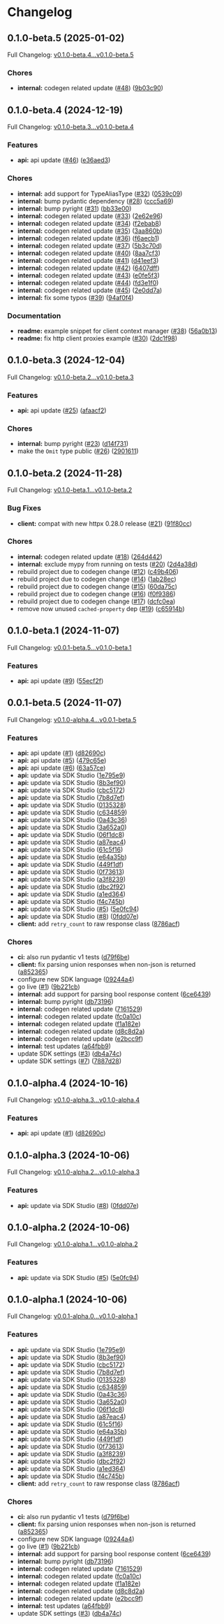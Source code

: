 # Changelog

## 0.1.0-beta.5 (2025-01-02)

Full Changelog: [v0.1.0-beta.4...v0.1.0-beta.5](https://github.com/steel-dev/steel-python/compare/v0.1.0-beta.4...v0.1.0-beta.5)

### Chores

* **internal:** codegen related update ([#48](https://github.com/steel-dev/steel-python/issues/48)) ([9b03c90](https://github.com/steel-dev/steel-python/commit/9b03c902d371b3109220a3097a0f01bc27084cce))

## 0.1.0-beta.4 (2024-12-19)

Full Changelog: [v0.1.0-beta.3...v0.1.0-beta.4](https://github.com/steel-dev/steel-python/compare/v0.1.0-beta.3...v0.1.0-beta.4)

### Features

* **api:** api update ([#46](https://github.com/steel-dev/steel-python/issues/46)) ([e36aed3](https://github.com/steel-dev/steel-python/commit/e36aed39e8538501b8c7c6c2d731823fd6c48558))


### Chores

* **internal:** add support for TypeAliasType ([#32](https://github.com/steel-dev/steel-python/issues/32)) ([0539c09](https://github.com/steel-dev/steel-python/commit/0539c0913eeda12377ec8ba018327a2c7c445cd2))
* **internal:** bump pydantic dependency ([#28](https://github.com/steel-dev/steel-python/issues/28)) ([ccc5a69](https://github.com/steel-dev/steel-python/commit/ccc5a694dfe0bf763f2e6b0a965c503fb86bea73))
* **internal:** bump pyright ([#31](https://github.com/steel-dev/steel-python/issues/31)) ([bb33e00](https://github.com/steel-dev/steel-python/commit/bb33e006c3144c118ce015e7aa19d406d8092da0))
* **internal:** codegen related update ([#33](https://github.com/steel-dev/steel-python/issues/33)) ([2e62e96](https://github.com/steel-dev/steel-python/commit/2e62e966b61141087ee977c448a9663977eb3e9d))
* **internal:** codegen related update ([#34](https://github.com/steel-dev/steel-python/issues/34)) ([f2ebab8](https://github.com/steel-dev/steel-python/commit/f2ebab8c24a9c7c79ba5faf66521c4ef2ff38bd1))
* **internal:** codegen related update ([#35](https://github.com/steel-dev/steel-python/issues/35)) ([3aa860b](https://github.com/steel-dev/steel-python/commit/3aa860b7b0ca13ec2c04fbad7cd413a901fb2f8b))
* **internal:** codegen related update ([#36](https://github.com/steel-dev/steel-python/issues/36)) ([f6aecb1](https://github.com/steel-dev/steel-python/commit/f6aecb11f7857316ca05a9244b4af5b298350d47))
* **internal:** codegen related update ([#37](https://github.com/steel-dev/steel-python/issues/37)) ([5b3c70d](https://github.com/steel-dev/steel-python/commit/5b3c70d501afee44ed2517ef6aceb8bc1f09e67f))
* **internal:** codegen related update ([#40](https://github.com/steel-dev/steel-python/issues/40)) ([8aa7cf3](https://github.com/steel-dev/steel-python/commit/8aa7cf3139172874c1979d808be6c74602d29c32))
* **internal:** codegen related update ([#41](https://github.com/steel-dev/steel-python/issues/41)) ([d41eef3](https://github.com/steel-dev/steel-python/commit/d41eef330fd65097723ea61bdeaaca3078f63f8f))
* **internal:** codegen related update ([#42](https://github.com/steel-dev/steel-python/issues/42)) ([6407dff](https://github.com/steel-dev/steel-python/commit/6407dffb70c2004231e34cbb37857883175af534))
* **internal:** codegen related update ([#43](https://github.com/steel-dev/steel-python/issues/43)) ([e0fe5f3](https://github.com/steel-dev/steel-python/commit/e0fe5f387d73c6ec7d3cacccd2df7a6304831802))
* **internal:** codegen related update ([#44](https://github.com/steel-dev/steel-python/issues/44)) ([fd3e1f0](https://github.com/steel-dev/steel-python/commit/fd3e1f0081e43f8a9ff886b2e0c3a62e9ef81e39))
* **internal:** codegen related update ([#45](https://github.com/steel-dev/steel-python/issues/45)) ([2e0dd7a](https://github.com/steel-dev/steel-python/commit/2e0dd7aaa142ac56b31a428d9b6105fe4965dd8e))
* **internal:** fix some typos ([#39](https://github.com/steel-dev/steel-python/issues/39)) ([94af0f4](https://github.com/steel-dev/steel-python/commit/94af0f4f10fb0e3c76a8b54098c9f6f0735b1ae1))


### Documentation

* **readme:** example snippet for client context manager ([#38](https://github.com/steel-dev/steel-python/issues/38)) ([56a0b13](https://github.com/steel-dev/steel-python/commit/56a0b1338df0f04de9eb39e0f3d94e6a69893eb9))
* **readme:** fix http client proxies example ([#30](https://github.com/steel-dev/steel-python/issues/30)) ([2dc1f98](https://github.com/steel-dev/steel-python/commit/2dc1f9867dc2403b227d264782dee8286501b1d1))

## 0.1.0-beta.3 (2024-12-04)

Full Changelog: [v0.1.0-beta.2...v0.1.0-beta.3](https://github.com/steel-dev/steel-python/compare/v0.1.0-beta.2...v0.1.0-beta.3)

### Features

* **api:** api update ([#25](https://github.com/steel-dev/steel-python/issues/25)) ([afaacf2](https://github.com/steel-dev/steel-python/commit/afaacf24ab9cea5ff19cef2f06e2c568d8635455))


### Chores

* **internal:** bump pyright ([#23](https://github.com/steel-dev/steel-python/issues/23)) ([d14f731](https://github.com/steel-dev/steel-python/commit/d14f731923c36e9b1323cff63d3f90a9e1ccba3a))
* make the `Omit` type public ([#26](https://github.com/steel-dev/steel-python/issues/26)) ([2901611](https://github.com/steel-dev/steel-python/commit/29016116dd220d227f907865023f6c5e4be499f6))

## 0.1.0-beta.2 (2024-11-28)

Full Changelog: [v0.1.0-beta.1...v0.1.0-beta.2](https://github.com/steel-dev/steel-python/compare/v0.1.0-beta.1...v0.1.0-beta.2)

### Bug Fixes

* **client:** compat with new httpx 0.28.0 release ([#21](https://github.com/steel-dev/steel-python/issues/21)) ([91f80cc](https://github.com/steel-dev/steel-python/commit/91f80cc77f003c87b89e521ba56d96dc795fa072))


### Chores

* **internal:** codegen related update ([#18](https://github.com/steel-dev/steel-python/issues/18)) ([264d442](https://github.com/steel-dev/steel-python/commit/264d4425bf0171dcc492cc33a8fdc99d5d380c74))
* **internal:** exclude mypy from running on tests ([#20](https://github.com/steel-dev/steel-python/issues/20)) ([2d4a38d](https://github.com/steel-dev/steel-python/commit/2d4a38d2616354f58237d78e667eb20a907a85b5))
* rebuild project due to codegen change ([#12](https://github.com/steel-dev/steel-python/issues/12)) ([c49b406](https://github.com/steel-dev/steel-python/commit/c49b406ba78c6fb4b17b015f5d294963608e6313))
* rebuild project due to codegen change ([#14](https://github.com/steel-dev/steel-python/issues/14)) ([1ab28ec](https://github.com/steel-dev/steel-python/commit/1ab28ec28acc64043324e900af87b6b5ee558f64))
* rebuild project due to codegen change ([#15](https://github.com/steel-dev/steel-python/issues/15)) ([60da75c](https://github.com/steel-dev/steel-python/commit/60da75c9b364810fe905a63de28b6259e3e767bd))
* rebuild project due to codegen change ([#16](https://github.com/steel-dev/steel-python/issues/16)) ([f0f9386](https://github.com/steel-dev/steel-python/commit/f0f9386b4f2e0611a976b89abdc039beae7c96e5))
* rebuild project due to codegen change ([#17](https://github.com/steel-dev/steel-python/issues/17)) ([dcfc0ea](https://github.com/steel-dev/steel-python/commit/dcfc0eaa856de36448880ff079bf24a73ce12637))
* remove now unused `cached-property` dep ([#19](https://github.com/steel-dev/steel-python/issues/19)) ([c65914b](https://github.com/steel-dev/steel-python/commit/c65914babf7987c2cc2ba6e809f70f70163b3f26))

## 0.1.0-beta.1 (2024-11-07)

Full Changelog: [v0.0.1-beta.5...v0.1.0-beta.1](https://github.com/steel-dev/steel-python/compare/v0.0.1-beta.5...v0.1.0-beta.1)

### Features

* **api:** api update ([#9](https://github.com/steel-dev/steel-python/issues/9)) ([55ecf2f](https://github.com/steel-dev/steel-python/commit/55ecf2f6dea0fa2985c83dd9c73dcf3a85a9312f))

## 0.0.1-beta.5 (2024-11-07)

Full Changelog: [v0.1.0-alpha.4...v0.0.1-beta.5](https://github.com/steel-dev/steel-python/compare/v0.1.0-alpha.4...v0.0.1-beta.5)

### Features

* **api:** api update ([#1](https://github.com/steel-dev/steel-python/issues/1)) ([d82690c](https://github.com/steel-dev/steel-python/commit/d82690c0b78183154ee71e90815f8b1a721063ea))
* **api:** api update ([#5](https://github.com/steel-dev/steel-python/issues/5)) ([479c65e](https://github.com/steel-dev/steel-python/commit/479c65e8d3cac5a4f85454f6aff3406e66da734b))
* **api:** api update ([#6](https://github.com/steel-dev/steel-python/issues/6)) ([63a57ce](https://github.com/steel-dev/steel-python/commit/63a57cee05206144623ac592ef97c5955093de8c))
* **api:** update via SDK Studio ([1e795e9](https://github.com/steel-dev/steel-python/commit/1e795e98b6aab5788a432c48722dac051b67d0fe))
* **api:** update via SDK Studio ([8b3ef90](https://github.com/steel-dev/steel-python/commit/8b3ef90ad0d0798dec9459fe833ef83303610c20))
* **api:** update via SDK Studio ([cbc5172](https://github.com/steel-dev/steel-python/commit/cbc51725f751eafac1571b97228a0dfe3b373591))
* **api:** update via SDK Studio ([7b8d7ef](https://github.com/steel-dev/steel-python/commit/7b8d7ef51e06614fa32b418ac7f43834ede2b02e))
* **api:** update via SDK Studio ([0135328](https://github.com/steel-dev/steel-python/commit/01353289da6794a0969671adbceac5b05e2aa5fd))
* **api:** update via SDK Studio ([c634859](https://github.com/steel-dev/steel-python/commit/c6348592bba828b1f826dac029d4de7166a0df50))
* **api:** update via SDK Studio ([0a43c36](https://github.com/steel-dev/steel-python/commit/0a43c360499418b59b30d58efbd5c966786eebfd))
* **api:** update via SDK Studio ([3a652a0](https://github.com/steel-dev/steel-python/commit/3a652a052af5012743e60bc4b9e471e3b7d8d869))
* **api:** update via SDK Studio ([06f1dc8](https://github.com/steel-dev/steel-python/commit/06f1dc8449e5d30a64c61697d17fb6fc66985322))
* **api:** update via SDK Studio ([a87eac4](https://github.com/steel-dev/steel-python/commit/a87eac41d59bde68e68205600cd4d312391d726f))
* **api:** update via SDK Studio ([61c5f16](https://github.com/steel-dev/steel-python/commit/61c5f168e412bf5449fd32dbb11ccb6c8ddb6f34))
* **api:** update via SDK Studio ([e64a35b](https://github.com/steel-dev/steel-python/commit/e64a35b2e9003ed375618bd9edad5f47fe6f271c))
* **api:** update via SDK Studio ([449f1df](https://github.com/steel-dev/steel-python/commit/449f1dfe6371c687182cb37d3769b36789fbba09))
* **api:** update via SDK Studio ([0f73613](https://github.com/steel-dev/steel-python/commit/0f7361350eef43be2997a8350eab56029ec5de1d))
* **api:** update via SDK Studio ([a3f8239](https://github.com/steel-dev/steel-python/commit/a3f8239216c6069cdad9032325e57b2eed033659))
* **api:** update via SDK Studio ([dbc2f92](https://github.com/steel-dev/steel-python/commit/dbc2f92ee66b004c7298816d5d09d320bf49017b))
* **api:** update via SDK Studio ([a1ed364](https://github.com/steel-dev/steel-python/commit/a1ed364ea8ae379fb1678adcbdf641f09cc2c147))
* **api:** update via SDK Studio ([f4c745b](https://github.com/steel-dev/steel-python/commit/f4c745b74dba6999e2eea4e6638e35c747b8445f))
* **api:** update via SDK Studio ([#5](https://github.com/steel-dev/steel-python/issues/5)) ([5e0fc94](https://github.com/steel-dev/steel-python/commit/5e0fc948e5ce326fd5bf4c1f8290715112dae22b))
* **api:** update via SDK Studio ([#8](https://github.com/steel-dev/steel-python/issues/8)) ([0fdd07e](https://github.com/steel-dev/steel-python/commit/0fdd07e29f37234d714b07ce83ea8148ca9cffcb))
* **client:** add `retry_count` to raw response class ([8786acf](https://github.com/steel-dev/steel-python/commit/8786acf5086db76769d7a10eeee2394bca82e15b))


### Chores

* **ci:** also run pydantic v1 tests ([d79f6be](https://github.com/steel-dev/steel-python/commit/d79f6be414bcfd88694fd0f7c69bc5e12ad8e666))
* **client:** fix parsing union responses when non-json is returned ([a852365](https://github.com/steel-dev/steel-python/commit/a85236511a936a32ca615eab90a3c132e2a65e7b))
* configure new SDK language ([09244a4](https://github.com/steel-dev/steel-python/commit/09244a41af0bd482602baec0d965c01565cb14fa))
* go live ([#1](https://github.com/steel-dev/steel-python/issues/1)) ([9b221cb](https://github.com/steel-dev/steel-python/commit/9b221cb86247911a7917518478e17f3ed605d5d2))
* **internal:** add support for parsing bool response content ([6ce6439](https://github.com/steel-dev/steel-python/commit/6ce643954e33f0b36589d20325f660ef6bd7920d))
* **internal:** bump pyright ([db73196](https://github.com/steel-dev/steel-python/commit/db73196aadb340c6685519ca78500586ffa709ca))
* **internal:** codegen related update ([7161529](https://github.com/steel-dev/steel-python/commit/71615290c3c33d5aebb6076a342348d0868ed7e8))
* **internal:** codegen related update ([fc0a10c](https://github.com/steel-dev/steel-python/commit/fc0a10cf8282f03d6ba8c0a74190169424e56b04))
* **internal:** codegen related update ([f1a182e](https://github.com/steel-dev/steel-python/commit/f1a182e112585a5b7f768a55ce510c85baca4a46))
* **internal:** codegen related update ([d8c8d2a](https://github.com/steel-dev/steel-python/commit/d8c8d2ad302d41f083452b83e7b1361fa595e7d0))
* **internal:** codegen related update ([e2bcc9f](https://github.com/steel-dev/steel-python/commit/e2bcc9fd41f0400ccd4433deb7674f4b0786e2b0))
* **internal:** test updates ([a64fbb9](https://github.com/steel-dev/steel-python/commit/a64fbb984f790e95f8d7da963fbf70889f23887a))
* update SDK settings ([#3](https://github.com/steel-dev/steel-python/issues/3)) ([db4a74c](https://github.com/steel-dev/steel-python/commit/db4a74cbf541d0277c7e62c32320ea90558e56de))
* update SDK settings ([#7](https://github.com/steel-dev/steel-python/issues/7)) ([7887d28](https://github.com/steel-dev/steel-python/commit/7887d287a780d4930c71e223f653860cae64974e))

## 0.1.0-alpha.4 (2024-10-16)

Full Changelog: [v0.1.0-alpha.3...v0.1.0-alpha.4](https://github.com/steel-dev/steel-python/compare/v0.1.0-alpha.3...v0.1.0-alpha.4)

### Features

* **api:** api update ([#1](https://github.com/steel-dev/steel-python/issues/1)) ([d82690c](https://github.com/steel-dev/steel-python/commit/d82690c0b78183154ee71e90815f8b1a721063ea))

## 0.1.0-alpha.3 (2024-10-06)

Full Changelog: [v0.1.0-alpha.2...v0.1.0-alpha.3](https://github.com/0xnenlabs/steel-python/compare/v0.1.0-alpha.2...v0.1.0-alpha.3)

### Features

* **api:** update via SDK Studio ([#8](https://github.com/0xnenlabs/steel-python/issues/8)) ([0fdd07e](https://github.com/0xnenlabs/steel-python/commit/0fdd07e29f37234d714b07ce83ea8148ca9cffcb))

## 0.1.0-alpha.2 (2024-10-06)

Full Changelog: [v0.1.0-alpha.1...v0.1.0-alpha.2](https://github.com/0xnenlabs/steel-python/compare/v0.1.0-alpha.1...v0.1.0-alpha.2)

### Features

* **api:** update via SDK Studio ([#5](https://github.com/0xnenlabs/steel-python/issues/5)) ([5e0fc94](https://github.com/0xnenlabs/steel-python/commit/5e0fc948e5ce326fd5bf4c1f8290715112dae22b))

## 0.1.0-alpha.1 (2024-10-06)

Full Changelog: [v0.0.1-alpha.0...v0.1.0-alpha.1](https://github.com/0xnenlabs/steel-python/compare/v0.0.1-alpha.0...v0.1.0-alpha.1)

### Features

* **api:** update via SDK Studio ([1e795e9](https://github.com/0xnenlabs/steel-python/commit/1e795e98b6aab5788a432c48722dac051b67d0fe))
* **api:** update via SDK Studio ([8b3ef90](https://github.com/0xnenlabs/steel-python/commit/8b3ef90ad0d0798dec9459fe833ef83303610c20))
* **api:** update via SDK Studio ([cbc5172](https://github.com/0xnenlabs/steel-python/commit/cbc51725f751eafac1571b97228a0dfe3b373591))
* **api:** update via SDK Studio ([7b8d7ef](https://github.com/0xnenlabs/steel-python/commit/7b8d7ef51e06614fa32b418ac7f43834ede2b02e))
* **api:** update via SDK Studio ([0135328](https://github.com/0xnenlabs/steel-python/commit/01353289da6794a0969671adbceac5b05e2aa5fd))
* **api:** update via SDK Studio ([c634859](https://github.com/0xnenlabs/steel-python/commit/c6348592bba828b1f826dac029d4de7166a0df50))
* **api:** update via SDK Studio ([0a43c36](https://github.com/0xnenlabs/steel-python/commit/0a43c360499418b59b30d58efbd5c966786eebfd))
* **api:** update via SDK Studio ([3a652a0](https://github.com/0xnenlabs/steel-python/commit/3a652a052af5012743e60bc4b9e471e3b7d8d869))
* **api:** update via SDK Studio ([06f1dc8](https://github.com/0xnenlabs/steel-python/commit/06f1dc8449e5d30a64c61697d17fb6fc66985322))
* **api:** update via SDK Studio ([a87eac4](https://github.com/0xnenlabs/steel-python/commit/a87eac41d59bde68e68205600cd4d312391d726f))
* **api:** update via SDK Studio ([61c5f16](https://github.com/0xnenlabs/steel-python/commit/61c5f168e412bf5449fd32dbb11ccb6c8ddb6f34))
* **api:** update via SDK Studio ([e64a35b](https://github.com/0xnenlabs/steel-python/commit/e64a35b2e9003ed375618bd9edad5f47fe6f271c))
* **api:** update via SDK Studio ([449f1df](https://github.com/0xnenlabs/steel-python/commit/449f1dfe6371c687182cb37d3769b36789fbba09))
* **api:** update via SDK Studio ([0f73613](https://github.com/0xnenlabs/steel-python/commit/0f7361350eef43be2997a8350eab56029ec5de1d))
* **api:** update via SDK Studio ([a3f8239](https://github.com/0xnenlabs/steel-python/commit/a3f8239216c6069cdad9032325e57b2eed033659))
* **api:** update via SDK Studio ([dbc2f92](https://github.com/0xnenlabs/steel-python/commit/dbc2f92ee66b004c7298816d5d09d320bf49017b))
* **api:** update via SDK Studio ([a1ed364](https://github.com/0xnenlabs/steel-python/commit/a1ed364ea8ae379fb1678adcbdf641f09cc2c147))
* **api:** update via SDK Studio ([f4c745b](https://github.com/0xnenlabs/steel-python/commit/f4c745b74dba6999e2eea4e6638e35c747b8445f))
* **client:** add `retry_count` to raw response class ([8786acf](https://github.com/0xnenlabs/steel-python/commit/8786acf5086db76769d7a10eeee2394bca82e15b))


### Chores

* **ci:** also run pydantic v1 tests ([d79f6be](https://github.com/0xnenlabs/steel-python/commit/d79f6be414bcfd88694fd0f7c69bc5e12ad8e666))
* **client:** fix parsing union responses when non-json is returned ([a852365](https://github.com/0xnenlabs/steel-python/commit/a85236511a936a32ca615eab90a3c132e2a65e7b))
* configure new SDK language ([09244a4](https://github.com/0xnenlabs/steel-python/commit/09244a41af0bd482602baec0d965c01565cb14fa))
* go live ([#1](https://github.com/0xnenlabs/steel-python/issues/1)) ([9b221cb](https://github.com/0xnenlabs/steel-python/commit/9b221cb86247911a7917518478e17f3ed605d5d2))
* **internal:** add support for parsing bool response content ([6ce6439](https://github.com/0xnenlabs/steel-python/commit/6ce643954e33f0b36589d20325f660ef6bd7920d))
* **internal:** bump pyright ([db73196](https://github.com/0xnenlabs/steel-python/commit/db73196aadb340c6685519ca78500586ffa709ca))
* **internal:** codegen related update ([7161529](https://github.com/0xnenlabs/steel-python/commit/71615290c3c33d5aebb6076a342348d0868ed7e8))
* **internal:** codegen related update ([fc0a10c](https://github.com/0xnenlabs/steel-python/commit/fc0a10cf8282f03d6ba8c0a74190169424e56b04))
* **internal:** codegen related update ([f1a182e](https://github.com/0xnenlabs/steel-python/commit/f1a182e112585a5b7f768a55ce510c85baca4a46))
* **internal:** codegen related update ([d8c8d2a](https://github.com/0xnenlabs/steel-python/commit/d8c8d2ad302d41f083452b83e7b1361fa595e7d0))
* **internal:** codegen related update ([e2bcc9f](https://github.com/0xnenlabs/steel-python/commit/e2bcc9fd41f0400ccd4433deb7674f4b0786e2b0))
* **internal:** test updates ([a64fbb9](https://github.com/0xnenlabs/steel-python/commit/a64fbb984f790e95f8d7da963fbf70889f23887a))
* update SDK settings ([#3](https://github.com/0xnenlabs/steel-python/issues/3)) ([db4a74c](https://github.com/0xnenlabs/steel-python/commit/db4a74cbf541d0277c7e62c32320ea90558e56de))
